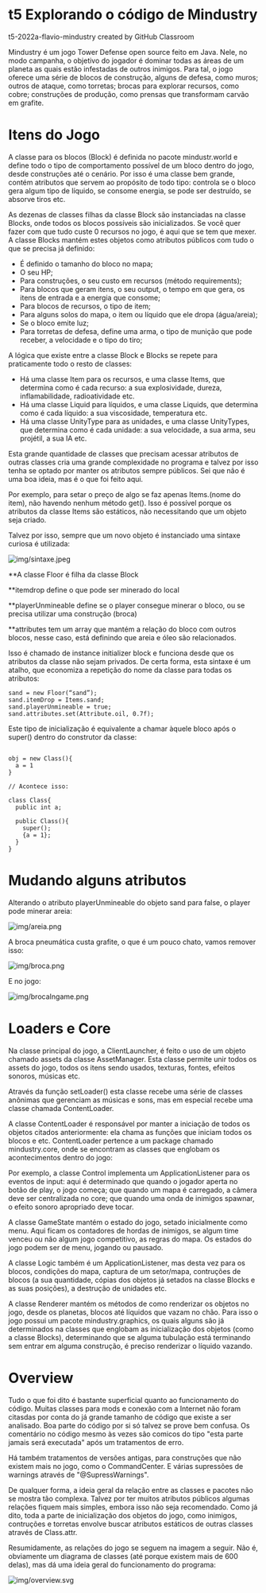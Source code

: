 # t5 Explorando o código de Mindustry
t5-2022a-flavio-mindustry created by GitHub Classroom

Mindustry é um jogo Tower Defense open source feito em Java. Nele, no modo campanha, o objetivo do jogador é dominar todas as áreas de um planeta as quais estão infestadas de outros inimigos. Para tal, o jogo oferece uma série de blocos de construção, alguns de defesa, como muros; outros de ataque, como torretas; brocas para explorar recursos, como cobre; construções de produção, como prensas que transformam carvão em grafite.

# Itens do Jogo

A classe para os blocos (Block) é definida no pacote mindustr.world e define todo o tipo de comportamento possível de um bloco dentro do jogo, desde construções até o cenário. Por isso é uma classe bem grande, contém atributos que servem ao propósito de todo tipo: controla se o bloco gera algum tipo de líquido, se consome energia, se pode ser destruído, se absorve tiros etc.

As dezenas de classes filhas da classe Block são instanciadas na classe Blocks, onde todos os blocos possíveis são inicializados. Se você quer fazer com que tudo custe 0 recursos no jogo, é aqui que se tem que mexer. A classe Blocks mantém estes objetos como atributos públicos com tudo o que se precisa já definido:

- É definido o tamanho do bloco no mapa;
- O seu HP;
- Para construções, o seu custo em recursos (método requirements);
- Para blocos que geram itens, o seu output, o tempo em que gera, os itens de entrada e a energia que consome;
- Para blocos de recursos, o tipo de item;
- Para alguns solos do mapa, o item ou líquido que ele dropa (água/areia);
- Se o bloco emite luz;
- Para torretas de defesa, define uma arma, o tipo de munição que pode receber, a velocidade e o tipo do tiro;

A lógica que existe entre a classe Block e Blocks se repete para praticamente todo o resto de classes:

- Há uma classe Item para os recursos, e uma classe Items, que determina como é cada recurso: a sua explosividade, dureza, inflamabilidade, radioatividade etc.
- Há uma classe Liquid para líquidos, e uma classe Liquids, que determina como é cada líquido: a sua viscosidade, temperatura etc.
- Há uma classe UnityType para as unidades, e uma classe UnityTypes, que determina como é cada unidade: a sua velocidade, a sua arma, seu projétil, a sua IA etc.

Esta grande quantidade de classes que precisam acessar atributos de outras classes cria uma grande complexidade no programa e talvez por isso tenha se optado por manter os atributos sempre públicos. Sei que não é uma boa ideia, mas é o que foi feito aqui.

Por exemplo, para setar o preço de algo se faz apenas Items.(nome do item), não havendo nenhum método get(). Isso é possível porque os atributos da classe Items são estáticos, não necessitando que um objeto seja criado.

Talvez por isso, sempre que um novo objeto é instanciado uma sintaxe curiosa é utilizada:

![img/sintaxe.jpeg](img/sintaxe.jpeg)

**A classe Floor é filha da classe Block

**itemdrop define o que pode ser minerado do local

**playerUnmineable define se o player consegue minerar o bloco, ou se precisa utilizar uma construção (broca)

**attributes tem um array que mantém a relação do bloco com outros blocos, nesse caso, está definindo que areia e óleo são relacionados.

Isso é chamado de instance initializer block e funciona desde que os atributos da classe não sejam privados. De certa forma, esta sintaxe é um atalho, que economiza a repetição do nome da classe para todas os atributos:

```
sand = new Floor(“sand”);
sand.itemDrop = Items.sand;
sand.playerUnmineable = true;
sand.attributes.set(Attribute.oil, 0.7f);
```

Este tipo de inicialização é equivalente a chamar àquele bloco após o super() dentro do construtor da classe:

```

obj = new Class(){
  a = 1
}

// Acontece isso:

class Class{
  public int a;

  public Class(){
    super();
    {a = 1};
  }
}

```

# Mudando alguns atributos

Alterando o atributo playerUnmineable do objeto sand para false, o player pode minerar areia:

![img/areia.png](img/areia.png)

A broca pneumática custa grafite, o que é um pouco chato, vamos remover isso:

![img/broca.png](img/broca.png)

E no jogo:

![img/brocaIngame.png](img/brocaIngame.png)

# Loaders e Core

Na classe principal do jogo, a ClientLauncher, é feito o uso de um objeto chamado assets da classe AssetManager. Esta classe permite unir todos os assets do jogo, todos os itens sendo usados, texturas, fontes, efeitos sonoros, músicas etc. 

Através da função setLoader() esta classe recebe uma série de classes anônimas que gerenciam as músicas e sons, mas em especial recebe uma classe chamada ContentLoader.

A classe ContentLoader é responsável por manter a iniciação de todos os objetos citados anteriormente: ela chama as funções que iniciam todos os blocos e etc. ContentLoader pertence a um package chamado mindustry.core, onde se encontram as classes que englobam os acontecimentos dentro do jogo:

Por exemplo, a classe Control implementa um ApplicationListener para os eventos de input: aqui é determinado que quando o jogador aperta no botão de play, o jogo começa; que quando um mapa é carregado, a câmera deve ser centralizada no core; que quando uma onda de inimigos spawnar, o efeito sonoro apropriado deve tocar.

A classe GameState mantém o estado do jogo, setado inicialmente como menu. Aqui ficam os contadores de hordas de inimigos, se algum time venceu ou não algum jogo competitivo, as regras do mapa. Os estados do jogo podem ser de menu, jogando ou pausado.

A classe Logic também é um ApplicationListener, mas desta vez para os blocos, condições do mapa, captura de um setor/mapa, contruções de blocos (a sua quantidade, cópias dos objetos já setados na classe Blocks e as suas posições), a destrução de unidades etc.

A classe Renderer mantém os métodos de como renderizar os objetos no jogo, desde os planetas, blocos até líquidos que vazam no chão. Para isso o jogo possui um pacote mindustry.graphics, os quais alguns são já determinados na classes que englobam as inicialização dos objetos (como a classe Blocks), determinando que se alguma tubulação está terminando sem entrar em alguma construção, é preciso renderizar o líquido vazando.


# Overview

Tudo o que foi dito é bastante superficial quanto ao funcionamento do código. Muitas classes para mods e conexão com a Internet não foram citasdas por conta do já grande tamanho de código que existe a ser analisado. Boa parte do código por si só talvez se prove bem confusa. Os comentário no código mesmo às vezes são comicos do tipo "esta parte jamais será executada" após um tratamentos de erro. 

Há também tratamentos de versões antigas, para construções que não existem mais no jogo, como o CommandCenter. E várias supressões de warnings através de "@SupressWarnings".

De qualquer forma, a ideia geral da relação entre as classes e pacotes não se mostra tão complexa. Talvez por ter muitos atributos públicos algumas relações fiquem mais simples, embora isso não seja recomendado. Como já dito, toda a parte de inicialização dos objetos do jogo, como inimigos, contruções e torretas envolve buscar atributos estáticos de outras classes através de Class.attr.

Resumidamente, as relações do jogo se seguem na imagem a seguir. Não é, obviamente um diagrama de classes (até porque existem mais de 600 delas), mas dá uma ideia geral do funcionamento do programa:

![img/overview.svg](img/overview.svg)
